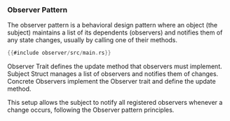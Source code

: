 ### Observer Pattern

The observer pattern is a behavioral design pattern where an object (the subject) maintains a list of its dependents (observers) and notifies them of any state changes, usually by calling one of their methods.

```rust
{{#include observer/src/main.rs}}
```

Observer Trait defines the update method that observers must implement. Subject Struct manages a list of observers and notifies them of changes. Concrete Observers implement the Observer trait and define the update method.

This setup allows the subject to notify all registered observers whenever a change occurs, following the Observer pattern principles.